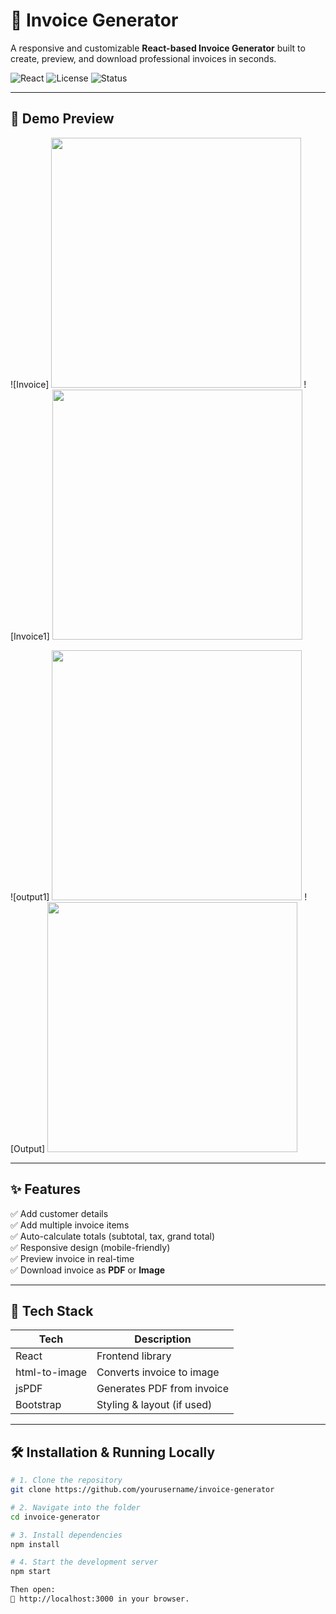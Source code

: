 # 🧾 Invoice Generator

A responsive and customizable **React-based Invoice Generator** built to create, preview, and download professional invoices in seconds.

![React](https://img.shields.io/badge/React-17+-blue.svg)
![License](https://img.shields.io/badge/License-MIT-green.svg)
![Status](https://img.shields.io/badge/Project%20Status-Complete-brightgreen)

---

## 📸 Demo Preview

![Invoice]
<img src="https://github.com/user-attachments/assets/4c11f5fe-9357-477c-8c39-c7b2810255b1" width="400"/>
![Invoice1]
<img src="https://github.com/user-attachments/assets/f399ef8f-df5d-41ab-8a2a-90b046d2c966" width="400"/>

![output1]
<img src="https://github.com/user-attachments/assets/0034f9e4-456f-4b04-96b2-ba868abaf3d2" width="400"/>
![Output]
<img src="https://github.com/user-attachments/assets/11a7b87c-517c-40d8-b3d2-c06757ceedeb" width="400"/>


---

## ✨ Features

✅ Add customer details  
✅ Add multiple invoice items  
✅ Auto-calculate totals (subtotal, tax, grand total)  
✅ Responsive design (mobile-friendly)  
✅ Preview invoice in real-time  
✅ Download invoice as **PDF** or **Image**

---

## 🚀 Tech Stack

| Tech        | Description                  |
|-------------|------------------------------|
| React       | Frontend library             |
| html-to-image | Converts invoice to image   |
| jsPDF       | Generates PDF from invoice   |
| Bootstrap   | Styling & layout (if used)   |

---

## 🛠️ Installation & Running Locally

```bash
# 1. Clone the repository
git clone https://github.com/yourusername/invoice-generator

# 2. Navigate into the folder
cd invoice-generator

# 3. Install dependencies
npm install

# 4. Start the development server
npm start

Then open:
📍 http://localhost:3000 in your browser.

